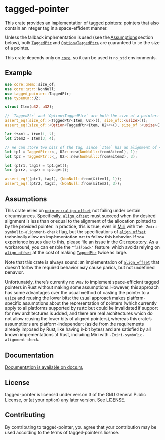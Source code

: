 tagged-pointer
==============

This crate provides an implementation of [tagged pointers]: pointers that
also contain an integer tag in a space-efficient manner.

[tagged pointers]: https://en.wikipedia.org/wiki/Tagged_pointer

Unless the fallback implementation is used (see the
[Assumptions](#assumptions) section below), both [`TaggedPtr`] and
[`Option<TaggedPtr>`] are guaranteed to be the size of a pointer.

This crate depends only on [`core`], so it can be used in `no_std`
environments.

[`core`]: https://doc.rust-lang.org/core/

Example
-------

```rust
use core::mem::size_of;
use core::ptr::NonNull;
use tagged_pointer::TaggedPtr;
use typenum::U2;

struct Item(u32, u32);

// `TaggedPtr` and `Option<TaggedPtr>` are both the size of a pointer:
assert_eq!(size_of::<TaggedPtr<Item, U2>>(), size_of::<usize>());
assert_eq!(size_of::<Option<TaggedPtr<Item, U2>>>(), size_of::<usize>());

let item1 = Item(1, 2);
let item2 = Item(3, 4);

// We can store two bits of the tag, since `Item` has an alignment of 4.
let tp1 = TaggedPtr::<_, U2>::new(NonNull::from(&item1), 1);
let tp2 = TaggedPtr::<_, U2>::new(NonNull::from(&item2), 3);

let (ptr1, tag1) = tp1.get();
let (ptr2, tag2) = tp2.get();

assert_eq!((ptr1, tag1), (NonNull::from(&item1), 1));
assert_eq!((ptr2, tag2), (NonNull::from(&item2), 3));
```

Assumptions
-----------

This crate relies on [`pointer::align_offset`][`align_offset`] not failing
under certain circumstances. Specifically, [`align_offset`] must succeed
when the desired alignment is less than or equal to the alignment of the
allocation pointed to by the provided pointer. In practice, this is true,
even in [Miri] with the `-Zmiri-symbolic-alignment-check` flag, but the
specifications of [`align_offset`] technically allow an implementation not
to follow this behavior. If you experience issues due to this, please file
an issue in the [Git repository]. As a workaround, you can enable the
`"fallback"` feature, which avoids relying on [`align_offset`] at the cost
of making [`TaggedPtr`] twice as large.

[Miri]: https://github.com/rust-lang/miri

Note that this crate is always sound: an implementation of [`align_offset`]
that doesn’t follow the required behavior may cause panics, but not
undefined behavior.

[`align_offset`]:
https://doc.rust-lang.org/std/primitive.pointer.html#method.align_offset
[Git repository]: https://github.com/taylordotfish/tagged-pointer

Unfortunately, there’s currently no way to implement space-efficient tagged
pointers in Rust without making some assumptions. However, this approach
has some advantages over the usual method of casting the pointer to a
[`usize`] and reusing the lower bits: the usual approach makes
platform-specific assumptions about the representation of pointers (which
currently apply to all platforms supported by rustc but could be
invalidated if support for new architectures is added, and there are
real architectures which do not allow reusing the lower bits of aligned
pointers), whereas this crate’s assumptions are platform-independent (aside
from the requirements already imposed by Rust, like having 8-bit bytes) and
are satisfied by all known implementations of Rust, including Miri with
`-Zmiri-symbolic-alignment-check`.

[`TaggedPtr`]: https://docs.rs/tagged-pointer/latest/tagged_pointer/struct.TaggedPtr.html
[`Option<TaggedPtr>`]: https://doc.rust-lang.org/std/option/enum.Option.html
[`usize`]: https://doc.rust-lang.org/std/primitive.usize.html

Documentation
-------------

[Documentation is available on docs.rs.](https://docs.rs/tagged-pointer)

License
-------

tagged-pointer is licensed under version 3 of the GNU General Public License,
or (at your option) any later version. See [LICENSE](LICENSE).

Contributing
------------

By contributing to tagged-pointer, you agree that your contribution may be used
according to the terms of tagged-pointer’s license.
